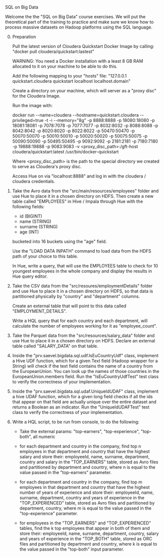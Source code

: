 SQL on Big Data

Welcome the the "SQL on Big Data" course exercises. We will put the theoretical part of the training to practice and
make sure we know how to process massive datasets on Hadoop platforms using the SQL language.

0. Preparation

    Pull the latest version of Cloudera Quickstart Docker Image by calling: "docker pull cloudera/quickstart:lastest"
    
    WARNING: You need a Docker installation with a least 8 GB RAM allocated to it on your machine to be able to do this.
    
    Add the following mapping to your "hosts" file: "127.0.0.1 quickstart.cloudera quickstart localhost localhost.domain"
    
    Create a directory on your machine, which will server as a "proxy disc" for the Cloudera Image.
    
    Run the image with: 
    
    docker run --name=cloudera --hostname=quickstart.cloudera --privileged=true -t -i --memory="8g" -p 8888:8888 
    -p 18080:18080 -p 18081:18081 -p 7078:7078 -p 7077:7077 -p 8032:8032 -p 8088:8088 -p 8042:8042 -p 8020:8020 
    -p 8022:8022 -p 50470:50470 -p 50070:50070 -p 50010:50010 -p 50020:50020 -p 50075:50075 -p 50090:50090 -p 50495:50495
    -p 9092:9092 -p 2181:2181 -p 7180:7180 -p 19888:19888 -p 9083:9083 
    -v <proxy_disc_path>:/gft-host cloudera/quickstart:latest /usr/bin/docker-quickstart

    Where <proxy_disc_path> is the path to the special directory we created to serve as Cloudera's proxy disc.
    
    Access Hue on via "localhost:8888" and log in with the cloudera / cloudera credentials. 

1. Take the Avro data from the "src/main/resources/employees" folder and use Hue to place it in a chosen directory on HDFS. Then
   create a new table called "EMPLOYEES" in Hive / Impala through Hue with the following fields:
    * id (BIGINT)
    * name (STRING)
    * surname (STRING)
    * age (INT)
    
   bucketed into 16 buckets using the "age" field.
    
   Use the "LOAD DATA INPATH" command to load data from the HDFS path of your choice to this table. 
   
   In Hue, write a query, that will use the EMPLOYEES table to check for 10 youngest employees in the whole company and
   display the results in Hue query editor.
   
2. Take the CSV data from the "src/resoures/employmentDetails" folder and use Hue to place it in a chosen directory on HDFS,
   so that data is partitioned physically by "country" and "department" columns.     
   
   Create an external table that will point to this data called "EMPLOYMENT_DETAILS".
   
   Write a HQL query that for each country and each department, will calculate the number of employees working for it as
   "employee_count".
   
3. Take the Parquet data from the "src/resources/salary_data" folder and use Hue to place it in a chosen directory on 
   HDFS. Declare an external table called "SALARY_DATA" on that table.     
   
4. Inside the "prv.saevel.bigdata.sql.udf.IsEuCountryUdf" class, implement a Hive UDF function, which for a given Text 
   field (Hadoop wrapper for a String) will check if the text field contains the name of a country from the EuropeanUnion.
   You can look up the names of those countries in the EuropeanUnion.members field. Run the "IsEuCountryUdfTest" test 
   class to verify the correctness of your implementation.
   
5. Inside the "prv.saevel.bigdata.sql.udaf.UniqueIdUDAF" class, implement a hive UDAF function, which for a given long
   field checks if all the ids that appear on that field are actually unique over the entire dataset and returns a 
   Boolean as an indicator. Run the "UniqueIdUDAFTest" test class to verify the correctness of your implementation.
   
6. Write a HQL script, to be run from console, to do the following: 

   * Take the external params: "top-earners", "top-experience", "top-both", all numeric
   
   * for each department and country in the company, find top n employees in that department and country that have the 
   highest salary and store their: employeeId, name, surname, department, country and salary in the "TOP_EARNERS" table,
   stored as Avro files and partitioned by department and country, where n is equal to the value passed in the "top-earners" 
   parameter.
   
   * for each department and country in the company, find top m employees in that department and country that have the
   highest number of years of experience and store their: employeeId, name, surname, department, country and years of 
   experience in the "TOP_EXPERIENCED" table, stored as Avro files and partitioned by department, country, where m is equal
   to the value passed in the "top-experience" parameter.
   
   * for employees in the "TOP_EARNERS" and "TOP_EXPERIENCED" tables, find the k top employees that appear in both of them
   and store their: employeeId, name, surname, department, country, salary and years of experience in the "TOP_BOTH" 
   table, stored as ORC files and partitioned by department and country, where k is equal to the value passed in the 
   "top-both" input parameter.